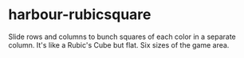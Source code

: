 # harbour-rubicsquare

Slide rows and columns to bunch squares of each color in a separate column. It's like a Rubic's Cube but flat. Six sizes of the game area.
